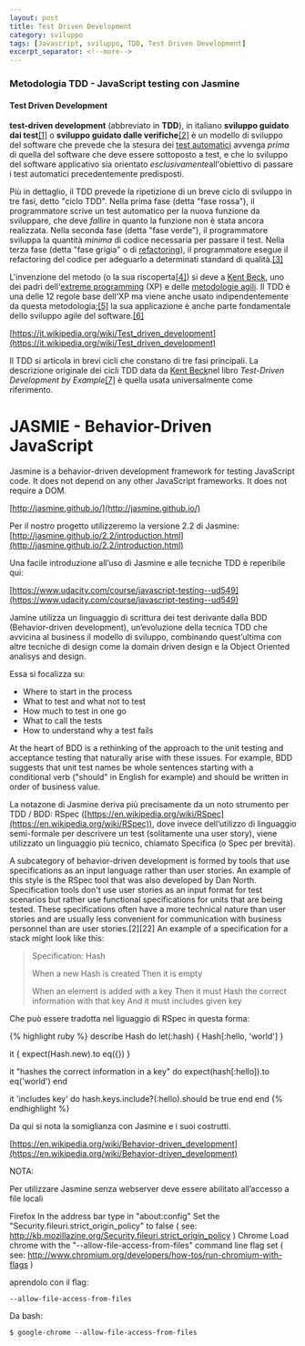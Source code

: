 ```yaml
---
layout: post
title: Test Driven Development
category: sviluppo
tags: [Javascript, sviluppo, TDD, Test Driven Development]
excerpt_separator: <!--more-->
---
```


### Metodologia TDD - JavaScript testing con Jasmine

#### Test Driven Development

**test-driven development** (abbreviato in **TDD**), in italiano **sviluppo guidato dai test**[[1]](https://it.wikipedia.org/wiki/Test_driven_development#cite_note-1) o **sviluppo guidato dalle verifiche**[[2]](https://it.wikipedia.org/wiki/Test_driven_development#cite_note-2) è un modello di sviluppo del software che prevede che la stesura dei [test automatici](https://it.wikipedia.org/wiki/Automazione_del_collaudo_del_software) avvenga *prima* di quella del software che deve essere sottoposto a test, e che lo sviluppo del software applicativo sia orientato *esclusivamente*all'obiettivo di passare i test automatici precedentemente predisposti.
<!--more-->

Più in dettaglio, il TDD prevede la ripetizione di un breve ciclo di sviluppo in tre fasi, detto "ciclo TDD". Nella prima fase (detta "fase rossa"), il programmatore scrive un test automatico per la nuova funzione da sviluppare, che deve *fallire* in quanto la funzione non è stata ancora realizzata. Nella seconda fase (detta "fase verde"), il programmatore sviluppa la quantità *minima* di codice necessaria per passare il test. Nella terza fase (detta "fase grigia" o di [refactoring](https://it.wikipedia.org/wiki/Refactoring)), il programmatore esegue il refactoring del codice per adeguarlo a determinati standard di qualità.[[3]](https://it.wikipedia.org/wiki/Test_driven_development#cite_note-3)

L'invenzione del metodo (o la sua riscoperta[[4]](https://it.wikipedia.org/wiki/Test_driven_development#cite_note-4)) si deve a [Kent Beck](https://it.wikipedia.org/wiki/Kent_Beck), uno dei padri dell'[extreme programming](https://it.wikipedia.org/wiki/Extreme_programming) (XP) e delle [metodologie agili](https://it.wikipedia.org/wiki/Metodologie_agili). Il TDD è una delle 12 regole base dell'XP ma viene anche usato indipendentemente da questa metodologia;[[5]](https://it.wikipedia.org/wiki/Test_driven_development#cite_note-5) la sua applicazione è anche parte fondamentale dello sviluppo agile del software.[[6]](https://it.wikipedia.org/wiki/Test_driven_development#cite_note-6)

[https://it.wikipedia.org/wiki/Test_driven_development](https://it.wikipedia.org/wiki/Test_driven_development)

Il TDD si articola in brevi cicli che constano di tre fasi principali. La descrizione originale dei cicli TDD data da [Kent Beck](https://it.wikipedia.org/wiki/Kent_Beck)nel libro *Test-Driven Development by Example*[[7]](https://it.wikipedia.org/wiki/Test_driven_development#cite_note-Beck-7) è quella usata universalmente come riferimento.

# JASMIE - Behavior-Driven JavaScript

Jasmine is a behavior-driven development framework for testing JavaScript code. It does not depend on any other JavaScript frameworks. It does not require a DOM.

[http://jasmine.github.io/](http://jasmine.github.io/)

Per il nostro progetto utilizzeremo la versione 2.2 di Jasmine: [http://jasmine.github.io/2.2/introduction.html](http://jasmine.github.io/2.2/introduction.html)

Una facile introduzione all’uso di Jasmine e alle tecniche TDD è reperibile qui:

[https://www.udacity.com/course/javascript-testing--ud549](https://www.udacity.com/course/javascript-testing--ud549)

Jamine utilizza un linguaggio di scrittura dei test derivante dalla BDD (Behavior-driven development), un’evoluzione della tecnica TDD che avvicina al business il modello di sviluppo, combinando quest’ultima con altre tecniche di design come la domain driven design e la Object Oriented analisys and design.

Essa si focalizza su:

* Where to start in the process
* What to test and what not to test
* How much to test in one go
* What to call the tests
* How to understand why a test fails

At the heart of BDD is a rethinking of the approach to the unit testing and acceptance testing that naturally arise with these issues. For example, BDD suggests that unit test names be whole sentences starting with a conditional verb ("should" in English for example) and should be written in order of business value.

La notazone di Jasmine deriva più precisamente da un noto strumento per TDD / BDD: RSpec ([https://en.wikipedia.org/wiki/RSpec](https://en.wikipedia.org/wiki/RSpec)), dove invece dell’utilizzo di linguaggio semi-formale per descrivere un test (solitamente una user story), viene utilizzato un linguaggio più tecnico, chiamato Specifica (o Spec per brevità).

A subcategory of behavior-driven development is formed by tools that use specifications as an input language rather than user stories. An example of this style is the RSpec tool that was also developed by Dan North. Specification tools don't use user stories as an input format for test scenarios but rather use functional specifications for units that are being tested. These specifications often have a more technical nature than user stories and are usually less convenient for communication with business personnel than are user stories.[2][22] An example of a specification for a stack might look like this:


> Specification: Hash
>
> When a new Hash is created
> Then it is empty
>
> When an element is added with a key
> Then it must Hash the correct information with that key
> And it must includes given key

Che può essere tradotta nel liguaggio di RSpec in questa forma:

{% highlight ruby %}
describe Hash do
  let(:hash) { Hash[:hello, 'world'] }

  it { expect(Hash.new).to eq({}) }

  it "hashes the correct information in a key" do
    expect(hash[:hello]).to eq('world')
  end

  it 'includes key' do
    hash.keys.include?(:hello).should be true
  end
end
{% endhighlight %}

Da qui si nota la somiglianza con Jasmine e i suoi costrutti.

[https://en.wikipedia.org/wiki/Behavior-driven_development](https://en.wikipedia.org/wiki/Behavior-driven_development)

NOTA:

Per utilizzare Jasmine senza webserver deve essere abilitato all’accesso a file locali


Firefox
In the address bar type in "about:config"
Set the "Security.fileuri.strict_origin_policy" to false
( see: http://kb.mozillazine.org/Security.fileuri.strict_origin_policy )
Chrome
Load chrome with the "--allow-file-access-from-files" command line flag set
( see: http://www.chromium.org/developers/how-tos/run-chromium-with-flags )

aprendolo con il flag:

```
--allow-file-access-from-files
```

Da bash:

```
$ google-chrome --allow-file-access-from-files
```
